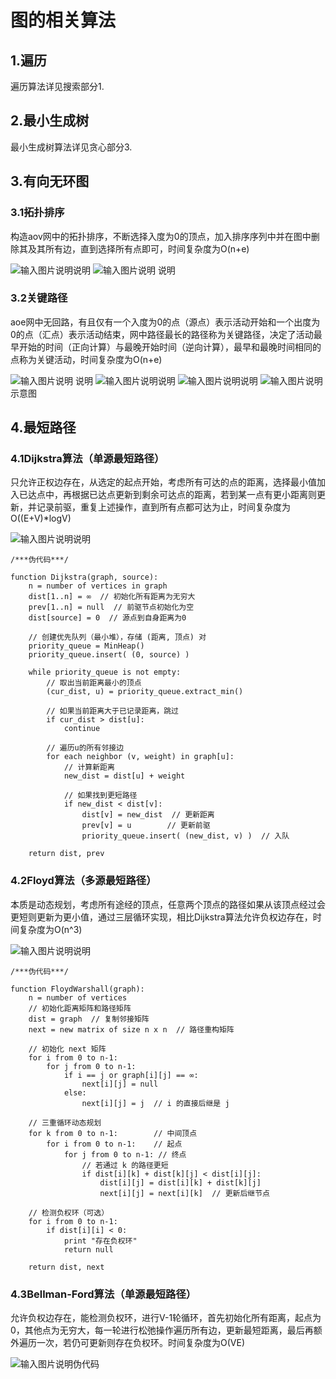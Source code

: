 # 图的相关算法
## 1.遍历
遍历算法详见搜索部分1.
## 2.最小生成树
最小生成树算法详见贪心部分3.
## 3.有向无环图
### 3.1拓扑排序
构造aov网中的拓扑排序，不断选择入度为0的顶点，加入排序序列中并在图中删除其及其所有边，直到选择所有点即可，时间复杂度为O(n+e)

![输入图片说明](/imgs/2025-06-14/mi1BDF4K8sb28T13.png)说明
![输入图片说明](/imgs/2025-06-14/QSGu4bzs3edXmwkX.png)
说明
### 3.2关键路径
aoe网中无回路，有且仅有一个入度为0的点（源点）表示活动开始和一个出度为0的点（汇点）表示活动结束，网中路径最长的路径称为关键路径，决定了活动最早开始的时间（正向计算）与最晚开始时间（逆向计算），最早和最晚时间相同的点称为关键活动，时间复杂度为O(n+e)

![输入图片说明](/imgs/2025-06-14/STklXGFHvKRROr5e.png)
说明
![输入图片说明](/imgs/2025-06-14/7TgBkQGydZazL2Pl.png)说明
![输入图片说明](/imgs/2025-06-14/7fN2GWy1kTfgGTW2.png)说明
![输入图片说明](/imgs/2025-06-14/izOEcKSHC5w7VvVT.png)示意图
## 4.最短路径
### 4.1Dijkstra算法（单源最短路径）
只允许正权边存在，从选定的起点开始，考虑所有可达的点的距离，选择最小值加入已达点中，再根据已达点更新到剩余可达点的距离，若到某一点有更小距离则更新，并记录前驱，重复上述操作，直到所有点都可达为止，时间复杂度为O((E+V)*logV)

![输入图片说明](/imgs/2025-06-14/HUao9RvNQOkL8JP1.png)说明
```
/***伪代码***/

function Dijkstra(graph, source):
    n = number of vertices in graph
    dist[1..n] = ∞  // 初始化所有距离为无穷大
    prev[1..n] = null  // 前驱节点初始化为空
    dist[source] = 0  // 源点到自身距离为0

    // 创建优先队列（最小堆），存储 (距离, 顶点) 对
    priority_queue = MinHeap()
    priority_queue.insert( (0, source) )

    while priority_queue is not empty:
        // 取出当前距离最小的顶点
        (cur_dist, u) = priority_queue.extract_min()
        
        // 如果当前距离大于已记录距离，跳过
        if cur_dist > dist[u]:
            continue
            
        // 遍历u的所有邻接边
        for each neighbor (v, weight) in graph[u]:
            // 计算新距离
            new_dist = dist[u] + weight
            
            // 如果找到更短路径
            if new_dist < dist[v]:
                dist[v] = new_dist  // 更新距离
                prev[v] = u        // 更新前驱
                priority_queue.insert( (new_dist, v) )  // 入队

    return dist, prev
```
### 4.2Floyd算法（多源最短路径）
本质是动态规划，考虑所有途经的顶点，任意两个顶点的路径如果从该顶点经过会更短则更新为更小值，通过三层循环实现，相比Dijkstra算法允许负权边存在，时间复杂度为O(n^3)

![输入图片说明](/imgs/2025-06-14/gSnHEvXukaS64T2A.png)说明
```
/***伪代码***/

function FloydWarshall(graph):
    n = number of vertices
    // 初始化距离矩阵和路径矩阵
    dist = graph  // 复制邻接矩阵
    next = new matrix of size n x n  // 路径重构矩阵
    
    // 初始化 next 矩阵
    for i from 0 to n-1:
        for j from 0 to n-1:
            if i == j or graph[i][j] == ∞:
                next[i][j] = null
            else:
                next[i][j] = j  // i 的直接后继是 j

    // 三重循环动态规划
    for k from 0 to n-1:        // 中间顶点
        for i from 0 to n-1:    // 起点
            for j from 0 to n-1: // 终点
                // 若通过 k 的路径更短
                if dist[i][k] + dist[k][j] < dist[i][j]:
                    dist[i][j] = dist[i][k] + dist[k][j]
                    next[i][j] = next[i][k]  // 更新后继节点
                    
    // 检测负权环（可选）
    for i from 0 to n-1:
        if dist[i][i] < 0:
            print "存在负权环"
            return null
            
    return dist, next
```
### 4.3Bellman-Ford算法（单源最短路径）
允许负权边存在，能检测负权环，进行V-1轮循环，首先初始化所有距离，起点为0，其他点为无穷大，每一轮进行松弛操作遍历所有边，更新最短距离，最后再额外遍历一次，若仍可更新则存在负权环。时间复杂度为O(VE)

![输入图片说明](/imgs/2025-06-14/ydpO1kEBlxeWHEt1.png)伪代码
<!--stackedit_data:
eyJoaXN0b3J5IjpbMTE3NDc0MjkyLC0xMDUxMTAxNjYzLC0xND
M4NzIxMDIsMTM3ODkxMDkxNSwxNzMwOTIzNTA5XX0=
-->